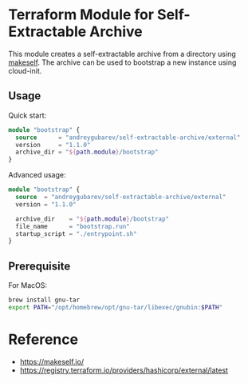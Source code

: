 # Terraform Module for Self-Extractable Archive

This module creates a self-extractable archive from a directory using [makeself](https://makeself.io/). The archive can be used to bootstrap a new instance using cloud-init.

## Usage

Quick start:

```terraform
module "bootstrap" {
  source      = "andreygubarev/self-extractable-archive/external"
  version     = "1.1.0"
  archive_dir = "${path.module}/bootstrap"
}
```

Advanced usage:

```terraform
module "bootstrap" {
  source  = "andreygubarev/self-extractable-archive/external"
  version = "1.1.0"

  archive_dir    = "${path.module}/bootstrap"
  file_name      = "bootstrap.run"
  startup_script = "./entrypoint.sh"
}
```

## Prerequisite

For MacOS:
```bash
brew install gnu-tar
export PATH="/opt/homebrew/opt/gnu-tar/libexec/gnubin:$PATH"
```



# Reference

- https://makeself.io/
- https://registry.terraform.io/providers/hashicorp/external/latest
